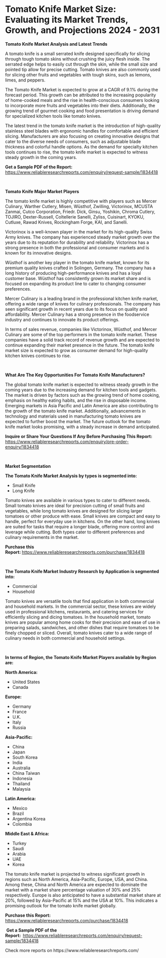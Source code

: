 <p><h1>Tomato Knife Market Size: Evaluating its Market Trends, Growth, and Projections 2024 - 2031</h1></p><p><strong>Tomato Knife Market Analysis and Latest Trends</strong></p>
<p><p>A tomato knife is a small serrated knife designed specifically for slicing through tough tomato skins without crushing the juicy flesh inside. The serrated edge helps to easily cut through the skin, while the small size and pointed tip allow for precise cutting. Tomato knives are also commonly used for slicing other fruits and vegetables with tough skins, such as lemons, limes, and peppers.</p><p>The Tomato Knife Market is expected to grow at a CAGR of 9.1% during the forecast period. This growth can be attributed to the increasing popularity of home-cooked meals and the rise in health-conscious consumers looking to incorporate more fruits and vegetables into their diets. Additionally, the growing trend of gourmet cooking and food presentation is driving demand for specialized kitchen tools like tomato knives.</p><p>The latest trend in the tomato knife market is the introduction of high-quality stainless steel blades with ergonomic handles for comfortable and efficient slicing. Manufacturers are also focusing on creating innovative designs that cater to the diverse needs of consumers, such as adjustable blade thickness and colorful handle options. As the demand for specialty kitchen tools continues to rise, the tomato knife market is expected to witness steady growth in the coming years.</p></p>
<p><strong>Get a Sample PDF of the Report:&nbsp;</strong> <a href="https://www.reliableresearchreports.com/enquiry/request-sample/1834418">https://www.reliableresearchreports.com/enquiry/request-sample/1834418</a></p>
<p>&nbsp;</p>
<p><strong>Tomato Knife Major Market Players</strong></p>
<p><p>The tomato knife market is highly competitive with players such as Mercer Culinary, Warther Cutlery, Misen, Wüsthof, Zwilling, Victorinox, MCUSTA Zanmai, Cutco Corporation, Friedr. Dick, Ginsu, Yoshikin, Chroma Cutlery, TOJIRO, Dexter-Russell, Coltellerie Sanelli, Zyliss, Cuisinart, KYOKU, Cutluxe, Rawad Knives, Rockingham Forge, KAI, and Sanelli.</p><p>Victorinox is a well-known player in the market for its high-quality Swiss Army knives. The company has experienced steady market growth over the years due to its reputation for durability and reliability. Victorinox has a strong presence in both the professional and consumer markets and is known for its innovative designs.</p><p>Wüsthof is another key player in the tomato knife market, known for its premium quality knives crafted in Solingen, Germany. The company has a long history of producing high-performance knives and has a loyal customer base. Wüsthof has consistently grown its market share and is focused on expanding its product line to cater to changing consumer preferences.</p><p>Mercer Culinary is a leading brand in the professional kitchen knife market, offering a wide range of knives for culinary professionals. The company has seen significant growth in recent years due to its focus on quality and affordability. Mercer Culinary has a strong presence in the foodservice industry and continues to innovate its product offerings.</p><p>In terms of sales revenue, companies like Victorinox, Wüsthof, and Mercer Culinary are some of the top performers in the tomato knife market. These companies have a solid track record of revenue growth and are expected to continue expanding their market presence in the future. The tomato knife market size is expected to grow as consumer demand for high-quality kitchen knives continues to rise.</p></p>
<p>&nbsp;</p>
<p><strong>What Are The Key Opportunities For Tomato Knife Manufacturers?</strong></p>
<p><p>The global tomato knife market is expected to witness steady growth in the coming years due to the increasing demand for kitchen tools and gadgets. The market is driven by factors such as the growing trend of home cooking, emphasis on healthy eating habits, and the rise in disposable income. Emerging markets in Asia Pacific and Latin America are also contributing to the growth of the tomato knife market. Additionally, advancements in technology and materials used in manufacturing tomato knives are expected to further boost the market. The future outlook for the tomato knife market looks promising, with a steady increase in demand anticipated.</p></p>
<p><strong>Inquire or Share Your Questions If Any Before Purchasing This Report:</strong> <a href="https://www.reliableresearchreports.com/enquiry/pre-order-enquiry/1834418">https://www.reliableresearchreports.com/enquiry/pre-order-enquiry/1834418</a></p>
<p>&nbsp;</p>
<p><strong>Market Segmentation</strong></p>
<p><strong>The Tomato Knife Market Analysis by types is segmented into:</strong></p>
<p><ul><li>Small Knife</li><li>Long Knife</li></ul></p>
<p><p>Tomato knives are available in various types to cater to different needs. Small tomato knives are ideal for precision cutting of small fruits and vegetables, while long tomato knives are designed for slicing larger tomatoes or other produce with ease. Small knives are compact and easy to handle, perfect for everyday use in kitchens. On the other hand, long knives are suited for tasks that require a longer blade, offering more control and leverage while cutting. Both types cater to different preferences and culinary requirements in the market.</p></p>
<p><strong>Purchase this Report:&nbsp;</strong><a href="https://www.reliableresearchreports.com/purchase/1834418">https://www.reliableresearchreports.com/purchase/1834418</a></p>
<p>&nbsp;</p>
<p><strong>The Tomato Knife Market Industry Research by Application is segmented into:</strong></p>
<p><ul><li>Commercial</li><li>Household</li></ul></p>
<p><p>Tomato knives are versatile tools that find application in both commercial and household markets. In the commercial sector, these knives are widely used in professional kitchens, restaurants, and catering services for efficiently slicing and dicing tomatoes. In the household market, tomato knives are popular among home cooks for their precision and ease of use in preparing salads, sandwiches, and other dishes that require tomatoes to be finely chopped or sliced. Overall, tomato knives cater to a wide range of culinary needs in both commercial and household settings.</p></p>
<p>&nbsp;</p>
<p><strong>In terms of Region, the Tomato Knife Market Players available by Region are:</strong></p>
<p>
    <p> <strong> North America: </strong>
        <ul>
            <li>United States</li>
            <li>Canada</li>
        </ul>
        </p> 
    <p> <strong> Europe: </strong>
        <ul>
            <li>Germany</li>
            <li>France</li>
            <li>U.K.</li>
            <li>Italy</li>
            <li>Russia</li>
        </ul>
        </p> 
    <p> <strong> Asia-Pacific: </strong>
        <ul>
            <li>China</li>
            <li>Japan</li>
            <li>South Korea</li>
            <li>India</li>
            <li>Australia</li>
            <li>China Taiwan</li>
            <li>Indonesia</li>
            <li>Thailand</li>
            <li>Malaysia</li>
        </ul>
        </p> 
    <p> <strong> Latin America: </strong>
        <ul>
            <li>Mexico</li>
            <li>Brazil</li>
            <li>Argentina Korea</li>
            <li>Colombia</li>
        </ul>
        </p> 
    <p> <strong> Middle East & Africa: </strong>
        <ul>
            <li>Turkey</li>
            <li>Saudi</li>
            <li>Arabia</li>
            <li>UAE</li>
            <li>Korea</li>
        </ul>
    </p>
    </p>
<p><p>The tomato knife market is projected to witness significant growth in regions such as North America, Asia-Pacific, Europe, USA, and China. Among these, China and North America are expected to dominate the market with a market share percentage valuation of 30% and 25% respectively. Europe is also anticipated to have a substantial market share at 20%, followed by Asia-Pacific at 15% and the USA at 10%. This indicates a promising outlook for the tomato knife market globally.</p></p>
<p><strong>Purchase this Report: </strong><a href="https://www.reliableresearchreports.com/purchase/1834418">https://www.reliableresearchreports.com/purchase/1834418</a></p>
<p>&nbsp;<strong>Get a Sample PDF of the Report:&nbsp;&nbsp;</strong><a href="https://www.reliableresearchreports.com/enquiry/request-sample/1834418">https://www.reliableresearchreports.com/enquiry/request-sample/1834418</a></p>
<p><strong></strong></p>
<p>Check more reports on https://www.reliableresearchreports.com/</p>